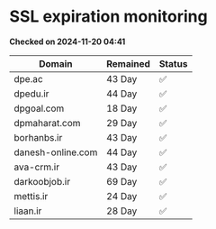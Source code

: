 # SSL expiration monitoring

**Checked on 2024-11-20 04:41**

| Domain | Remained | Status       |
|--------|----------|--------------|
| dpe.ac     | 43 Day   | ✅ |
| dpedu.ir     | 44 Day   | ✅ |
| dpgoal.com     | 18 Day   | ✅ |
| dpmaharat.com     | 29 Day   | ✅ |
| borhanbs.ir     | 43 Day   | ✅ |
| danesh-online.com     | 44 Day   | ✅ |
| ava-crm.ir     | 43 Day   | ✅ |
| darkoobjob.ir     | 69 Day   | ✅ |
| mettis.ir     | 24 Day   | ✅ |
| liaan.ir     | 28 Day   | ✅ |
